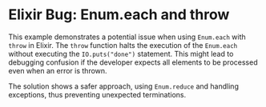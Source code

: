 # Elixir Bug: Enum.each and throw

This example demonstrates a potential issue when using `Enum.each` with `throw` in Elixir.  The `throw` function halts the execution of the `Enum.each` without executing the `IO.puts("done")` statement.  This might lead to debugging confusion if the developer expects all elements to be processed even when an error is thrown.

The solution shows a safer approach, using `Enum.reduce` and handling exceptions, thus preventing unexpected terminations.
